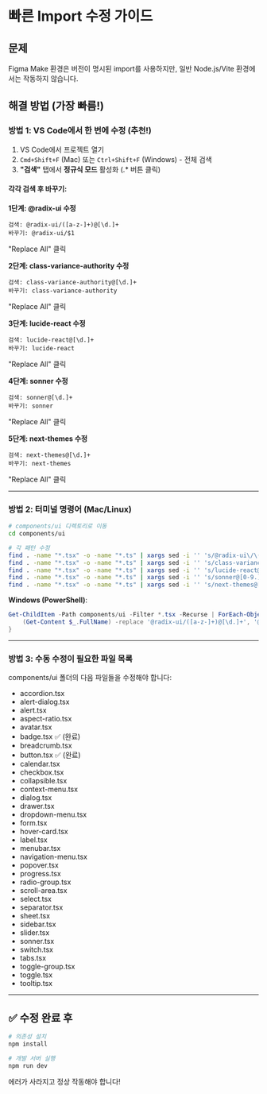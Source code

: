 # 빠른 Import 수정 가이드

## 문제
Figma Make 환경은 버전이 명시된 import를 사용하지만, 일반 Node.js/Vite 환경에서는 작동하지 않습니다.

## 해결 방법 (가장 빠름!)

### 방법 1: VS Code에서 한 번에 수정 (추천!)

1. VS Code에서 프로젝트 열기
2. `Cmd+Shift+F` (Mac) 또는 `Ctrl+Shift+F` (Windows) - 전체 검색
3. **"검색"** 탭에서 **정규식 모드** 활성화 (.*  버튼 클릭)

#### 각각 검색 후 바꾸기:

**1단계: @radix-ui 수정**
```
검색: @radix-ui/([a-z-]+)@[\d.]+
바꾸기: @radix-ui/$1
```
"Replace All" 클릭

**2단계: class-variance-authority 수정**
```
검색: class-variance-authority@[\d.]+
바꾸기: class-variance-authority
```
"Replace All" 클릭

**3단계: lucide-react 수정**
```
검색: lucide-react@[\d.]+
바꾸기: lucide-react
```
"Replace All" 클릭

**4단계: sonner 수정**
```
검색: sonner@[\d.]+
바꾸기: sonner
```
"Replace All" 클릭

**5단계: next-themes 수정**
```
검색: next-themes@[\d.]+
바꾸기: next-themes
```
"Replace All" 클릭

---

### 방법 2: 터미널 명령어 (Mac/Linux)

```bash
# components/ui 디렉토리로 이동
cd components/ui

# 각 패턴 수정
find . -name "*.tsx" -o -name "*.ts" | xargs sed -i '' 's/@radix-ui\/\([a-z-]*\)@[0-9.]*/@radix-ui\/\1/g'
find . -name "*.tsx" -o -name "*.ts" | xargs sed -i '' 's/class-variance-authority@[0-9.]*/class-variance-authority/g'
find . -name "*.tsx" -o -name "*.ts" | xargs sed -i '' 's/lucide-react@[0-9.]*/lucide-react/g'
find . -name "*.tsx" -o -name "*.ts" | xargs sed -i '' 's/sonner@[0-9.]*/sonner/g'
find . -name "*.tsx" -o -name "*.ts" | xargs sed -i '' 's/next-themes@[0-9.]*/next-themes/g'
```

**Windows (PowerShell)**:
```powershell
Get-ChildItem -Path components/ui -Filter *.tsx -Recurse | ForEach-Object {
    (Get-Content $_.FullName) -replace '@radix-ui/([a-z-]+)@[\d.]+', '@radix-ui/$1' -replace 'class-variance-authority@[\d.]+', 'class-variance-authority' -replace 'lucide-react@[\d.]+', 'lucide-react' -replace 'sonner@[\d.]+', 'sonner' -replace 'next-themes@[\d.]+', 'next-themes' | Set-Content $_.FullName
}
```

---

### 방법 3: 수동 수정이 필요한 파일 목록

components/ui 폴더의 다음 파일들을 수정해야 합니다:

- accordion.tsx
- alert-dialog.tsx
- alert.tsx
- aspect-ratio.tsx
- avatar.tsx
- badge.tsx ✅ (완료)
- breadcrumb.tsx
- button.tsx ✅ (완료)
- calendar.tsx
- checkbox.tsx
- collapsible.tsx
- context-menu.tsx
- dialog.tsx
- drawer.tsx
- dropdown-menu.tsx
- form.tsx
- hover-card.tsx
- label.tsx
- menubar.tsx
- navigation-menu.tsx
- popover.tsx
- progress.tsx
- radio-group.tsx
- scroll-area.tsx
- select.tsx
- separator.tsx
- sheet.tsx
- sidebar.tsx
- slider.tsx
- sonner.tsx
- switch.tsx
- tabs.tsx
- toggle-group.tsx
- toggle.tsx
- tooltip.tsx

---

## ✅ 수정 완료 후

```bash
# 의존성 설치
npm install

# 개발 서버 실행
npm run dev
```

에러가 사라지고 정상 작동해야 합니다!
